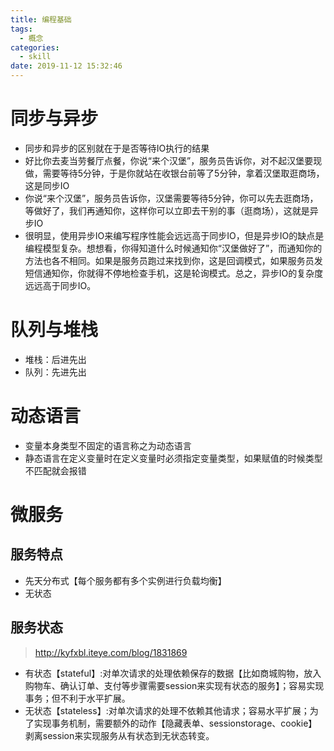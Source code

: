```yaml
---
title: 编程基础
tags:
  - 概念
categories:
  - skill
date: 2019-11-12 15:32:46
---
```

# 同步与异步
* 同步和异步的区别就在于是否等待IO执行的结果
* 好比你去麦当劳餐厅点餐，你说“来个汉堡”，服务员告诉你，对不起汉堡要现做，需要等待5分钟，于是你就站在收银台前等了5分钟，拿着汉堡取逛商场，这是同步IO
* 你说“来个汉堡”，服务员告诉你，汉堡需要等待5分钟，你可以先去逛商场，等做好了，我们再通知你，这样你可以立即去干别的事（逛商场），这就是异步IO
* 很明显，使用异步IO来编写程序性能会远远高于同步IO，但是异步IO的缺点是编程模型复杂。想想看，你得知道什么时候通知你“汉堡做好了”，而通知你的方法也各不相同。如果是服务员跑过来找到你，这是回调模式，如果服务员发短信通知你，你就得不停地检查手机，这是轮询模式。总之，异步IO的复杂度远远高于同步IO。

# 队列与堆栈
* 堆栈：后进先出
* 队列：先进先出

# 动态语言
* 变量本身类型不固定的语言称之为动态语言
* 静态语言在定义变量时在定义变量时必须指定变量类型，如果赋值的时候类型不匹配就会报错

# 微服务
## 服务特点
* 先天分布式【每个服务都有多个实例进行负载均衡】
* 无状态

## 服务状态
><http://kyfxbl.iteye.com/blog/1831869>

* 有状态【stateful】:对单次请求的处理依赖保存的数据【比如商城购物，放入购物车、确认订单、支付等步骤需要session来实现有状态的服务】；容易实现事务；但不利于水平扩展。
* 无状态【stateless】:对单次请求的处理不依赖其他请求；容易水平扩展；为了实现事务机制，需要额外的动作【隐藏表单、sessionstorage、cookie】剥离session来实现服务从有状态到无状态转变。
